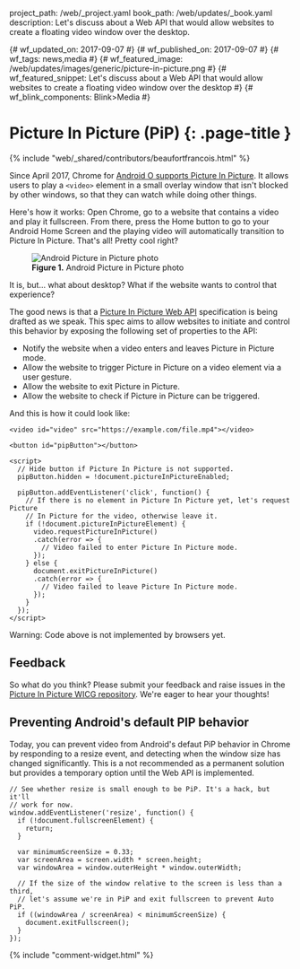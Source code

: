 project_path: /web/_project.yaml
book_path: /web/updates/_book.yaml
description: Let's discuss about a Web API that would allow websites to create a floating video window over the desktop.

{# wf_updated_on: 2017-09-07 #}
{# wf_published_on: 2017-09-07 #}
{# wf_tags: news,media #}
{# wf_featured_image: /web/updates/images/generic/picture-in-picture.png #}
{# wf_featured_snippet: Let's discuss about a Web API that would allow websites to create a floating video window over the desktop #}
{# wf_blink_components: Blink>Media #}

# Picture In Picture (PiP) {: .page-title }

{% include "web/_shared/contributors/beaufortfrancois.html" %}

Since April 2017, Chrome for [Android O supports Picture In Picture]. It allows
users to play a `<video>` element in a small overlay window that isn't blocked
by other windows, so that they can watch while doing other things.

Here's how it works: Open Chrome, go to a website that contains a video and
play it fullscreen. From there, press the Home button to go to your Android
Home Screen and the playing video will automatically transition to Picture In
Picture. That's all! Pretty cool right?

<figure>
  <img src="/web/updates/images/2017/09/picture-in-picture-hero.jpg"
       alt="Android Picture in Picture photo">
  <figcaption>
    <b>Figure 1.</b>
    Android Picture in Picture photo
  </figcaption>
</figure>

It is, but... what about desktop? What if the website wants to control that
experience?

The good news is that a [Picture In Picture Web API] specification is being
drafted as we speak. This spec aims to allow websites to initiate and control
this behavior by exposing the following set of properties to the API:

- Notify the website when a video enters and leaves Picture in Picture mode.
- Allow the website to trigger Picture in Picture on a video element via a user gesture.
- Allow the website to exit Picture in Picture.
- Allow the website to check if Picture in Picture can be triggered.

And this is how it could look like:

    <video id="video" src="https://example.com/file.mp4"></video>
    
    <button id="pipButton"></button>
    
    <script>
      // Hide button if Picture In Picture is not supported.
      pipButton.hidden = !document.pictureInPictureEnabled;
    
      pipButton.addEventListener('click', function() {
        // If there is no element in Picture In Picture yet, let's request Picture
        // In Picture for the video, otherwise leave it.
        if (!document.pictureInPictureElement) {
          video.requestPictureInPicture()
          .catch(error => {
            // Video failed to enter Picture In Picture mode.
          });
        } else {
          document.exitPictureInPicture()
          .catch(error => {
            // Video failed to leave Picture In Picture mode.
          });
        }
      });
    </script>

Warning: Code above is not implemented by browsers yet.

## Feedback

So what do you think? Please submit your feedback and raise issues in the
[Picture In Picture WICG repository]. We're eager to hear your thoughts!

## Preventing Android's default PIP behavior

Today, you can prevent video from Android's defaut PiP behavior in Chrome by
responding to a resize event, and detecting when the window size has changed
significantly. This is a not recommended as a permanent solution but provides a
temporary option until the Web API is implemented.

    // See whether resize is small enough to be PiP. It's a hack, but it'll
    // work for now.
    window.addEventListener('resize', function() {
      if (!document.fullscreenElement) {
        return;
      }

      var minimumScreenSize = 0.33;
      var screenArea = screen.width * screen.height;
      var windowArea = window.outerHeight * window.outerWidth;

      // If the size of the window relative to the screen is less than a third,
      // let's assume we're in PiP and exit fullscreen to prevent Auto PiP.
      if ((windowArea / screenArea) < minimumScreenSize) {
        document.exitFullscreen();
      }
    });

{% include "comment-widget.html" %}

[Android O supports Picture In Picture]: https://developer.android.com/about/versions/oreo/android-8.0.html#opip
[Picture In Picture Web API]: https://wicg.github.io/picture-in-picture/
[Picture In Picture WICG repository]: https://github.com/WICG/picture-in-picture
